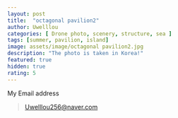 ```yaml
---
layout: post
title:  "octagonal pavilion2"
author: Uwelllou
categories: [ Drone photo, scenery, structure, sea ]
tags: [summer, pavilion, island]
image: assets/image/octagonal pavilion2.jpg
description: "The photo is taken in Korea!"
featured: true
hidden: true
rating: 5
---
```







My Email address

> Uwelllou256@naver.com